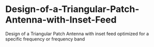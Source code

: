 # Design-of-a-Triangular-Patch-Antenna-with-Inset-Feed
Design of a Triangular Patch Antenna with inset feed optimized for a specific frequency or frequency band
